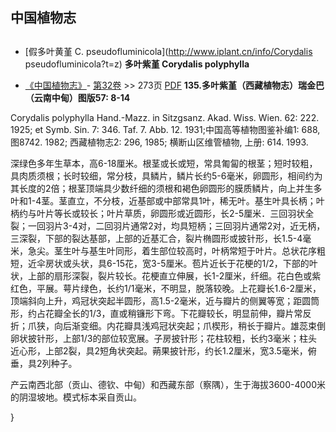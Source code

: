 
## 中国植物志
## 
* [假多叶黄堇  C.  pseudofluminicola](http://www.iplant.cn/info/Corydalis pseudofluminicola?t=z)
**多叶紫堇 Corydalis polyphylla**

* [《中国植物志》](http://www.iplant.cn/frps)- [第32卷](http://www.iplant.cn/frps/vol/32) >> 273页 [PDF](http://www.iplant.cn/frps/pdf/32/273.pdf)
**135.多叶紫堇（西藏植物志）瑞金巴（云南中甸）图版57: 8-14**

Corydalis polyphylla Hand.-Mazz. in Sitzgsanz. Akad. Wiss. Wien. 62: 222. 1925; et Symb. Sin. 7: 346. Taf. 7. Abb. 12. 1931;中国高等植物图鉴补编1: 688, 图8742. 1982; 西藏植物志2: 296, 1985; 横断山区维管植物, 上册: 614. 1993.

深绿色多年生草本，高6-18厘米。根茎或长或短，常具匍匐的根茎；短时较粗，具肉质须根；长时较细，常分枝，具鳞片，鳞片长约5-6毫米，卵圆形，相间约为其长度的2倍；根茎顶端具少数纤细的须根和褐色卵圆形的膜质鳞片，向上并生多叶和1-4茎。茎直立，不分枝，近基部或中部常具1叶，稀无叶。基生叶具长柄；叶柄约与叶片等长或较长；叶片草质，卵圆形或近圆形，长2-5厘米．三回羽状全裂；一回羽片3-4对，二回羽片通常2对，均具短柄；三回羽片通常2对，近无柄，三深裂，下部的裂达基部，上部的近基汇合，裂片椭圆形或披针形，长1.5-4毫米，急尖。茎生叶与基生叶同形，着生部位较高时，叶柄常短于叶片。总状花序粗短，近伞房状或头状，具6-15花，宽3-5厘米。苞片近长于花梗的1/2，下部的叶状，上部的扇形深裂，裂片较长。花梗直立伸展，长1-2厘米，纤细。花白色或紫红色，平展。萼片绿色，长约1/1毫米，不明显，脱落较晚。上花瓣长1.6-2厘米，顶端斜向上升，鸡冠状突起半圆形，高1.5-2毫米，近与瓣片的侧翼等宽；距圆筒形，约占花瓣全长的1/3，直或稍镰形下弯。下花瓣较长，明显前伸，瓣片常反折；爪狭，向后渐变细。内花瓣具浅鸡冠状突起；爪楔形，稍长于瓣片。雄蕊束倒卵状披针形，上部1/3的部位较宽展。子房披针形；花柱较粗，长约3毫米；柱头近心形，上部2裂，具2短角状突起。蒴果披针形，约长1.2厘米，宽3.5毫米，俯垂，具2列种子。

产云南西北部（贡山、德钦、中甸）和西藏东部（察隅），生于海拔3600-4000米的阴湿坡地。模式标本采自贡山。

}